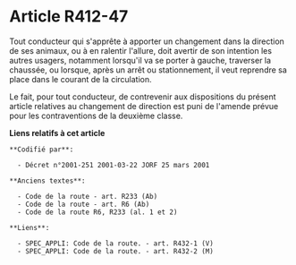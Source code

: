 # Article R412-47

Tout conducteur qui s'apprête à apporter un changement dans la direction de ses animaux, ou à en ralentir l'allure, doit
avertir de son intention les autres usagers, notamment lorsqu'il va se porter à gauche, traverser la chaussée, ou lorsque,
après un arrêt ou stationnement, il veut reprendre sa place dans le courant de la circulation.

Le fait, pour tout conducteur, de contrevenir aux dispositions du présent article relatives au changement de direction est
puni de l'amende prévue pour les contraventions de la deuxième classe.

**Liens relatifs à cet article**

	**Codifié par**:

	  - Décret n°2001-251 2001-03-22 JORF 25 mars 2001

	**Anciens textes**:

	  - Code de la route - art. R233 (Ab)
	  - Code de la route - art. R6 (Ab)
	  - Code de la route R6, R233 (al. 1 et 2)

	**Liens**:

	  - SPEC_APPLI: Code de la route. - art. R432-1 (V)
	  - SPEC_APPLI: Code de la route. - art. R432-2 (M)
